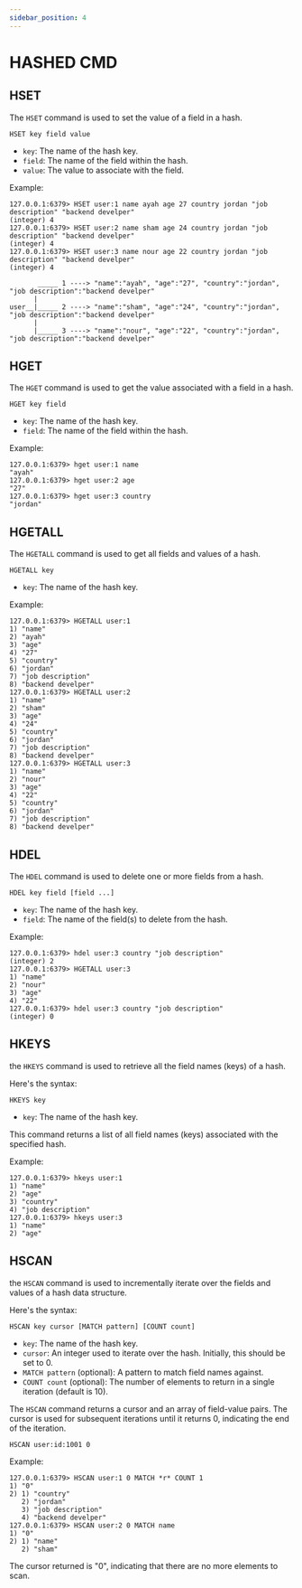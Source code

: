 ```yaml
---
sidebar_position: 4
---
```


# HASHED CMD

## HSET

The `HSET` command is used to set the value of a field in a hash.

```redis
HSET key field value
```

- `key`: The name of the hash key.
- `field`: The name of the field within the hash.
- `value`: The value to associate with the field.

Example:

```redis
127.0.0.1:6379> HSET user:1 name ayah age 27 country jordan "job description" "backend develper"
(integer) 4
127.0.0.1:6379> HSET user:2 name sham age 24 country jordan "job description" "backend develper"
(integer) 4
127.0.0.1:6379> HSET user:3 name nour age 22 country jordan "job description" "backend develper"
(integer) 4
```

```
       _____ 1 ----> "name":"ayah", "age":"27", "country":"jordan", "job description":"backend develper"
      |
user__|_____ 2 ----> "name":"sham", "age":"24", "country":"jordan", "job description":"backend develper"
      |
      |_____ 3 ----> "name":"nour", "age":"22", "country":"jordan", "job description":"backend develper"
```

## HGET

The `HGET` command is used to get the value associated with a field in a hash.

```redis
HGET key field
```

- `key`: The name of the hash key.
- `field`: The name of the field within the hash.

Example:

```redis
127.0.0.1:6379> hget user:1 name
"ayah"
127.0.0.1:6379> hget user:2 age
"27"
127.0.0.1:6379> hget user:3 country
"jordan"
```

## HGETALL

The `HGETALL` command is used to get all fields and values of a hash.

```redis
HGETALL key
```

- `key`: The name of the hash key.

Example:

```redis
127.0.0.1:6379> HGETALL user:1
1) "name"
2) "ayah"
3) "age"
4) "27"
5) "country"
6) "jordan"
7) "job description"
8) "backend develper"
127.0.0.1:6379> HGETALL user:2
1) "name"
2) "sham"
3) "age"
4) "24"
5) "country"
6) "jordan"
7) "job description"
8) "backend develper"
127.0.0.1:6379> HGETALL user:3
1) "name"
2) "nour"
3) "age"
4) "22"
5) "country"
6) "jordan"
7) "job description"
8) "backend develper"
```

## HDEL

The `HDEL` command is used to delete one or more fields from a hash.

```redis
HDEL key field [field ...]
```

- `key`: The name of the hash key.
- `field`: The name of the field(s) to delete from the hash.

Example:

```redis
127.0.0.1:6379> hdel user:3 country "job description"
(integer) 2
127.0.0.1:6379> HGETALL user:3
1) "name"
2) "nour"
3) "age"
4) "22"
127.0.0.1:6379> hdel user:3 country "job description"
(integer) 0
```

## HKEYS

the `HKEYS` command is used to retrieve all the field names (keys) of a hash. 

Here's the syntax:

```
HKEYS key
```

- `key`: The name of the hash key.

This command returns a list of all field names (keys) associated with the specified hash.

Example:

```redis
127.0.0.1:6379> hkeys user:1
1) "name"
2) "age"
3) "country"
4) "job description"
127.0.0.1:6379> hkeys user:3
1) "name"
2) "age"
```

## HSCAN
the `HSCAN` command is used to incrementally iterate over the fields and values of a hash data structure. 

Here's the syntax:

```
HSCAN key cursor [MATCH pattern] [COUNT count]
```

- `key`: The name of the hash key.
- `cursor`: An integer used to iterate over the hash. Initially, this should be set to 0.
- `MATCH pattern` (optional): A pattern to match field names against.
- `COUNT count` (optional): The number of elements to return in a single iteration (default is 10).

The `HSCAN` command returns a cursor and an array of field-value pairs. The cursor is used for subsequent iterations until it returns 0, indicating the end of the iteration.


```redis
HSCAN user:id:1001 0
```

Example:

```
127.0.0.1:6379> HSCAN user:1 0 MATCH *r* COUNT 1
1) "0"
2) 1) "country"
   2) "jordan"
   3) "job description"
   4) "backend develper"
127.0.0.1:6379> HSCAN user:2 0 MATCH name
1) "0"
2) 1) "name"
   2) "sham"
```

The cursor returned is "0", indicating that there are no more elements to scan.

